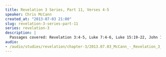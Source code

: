 ```yaml
--- 
title: Revelation 3 Series, Part 11, Verses 4-5
speaker: Chris McCann
created_at: "2013-07-03 21:00"
slug: revelation-3-series-part-11
series: revelation-3
description: |
  Passages covered: Revelation 3:4-5, Luke 7:4-6, Luke 15:19-22, John 1:26-27, Revelation 4:10-11, 1 John 5:4, Revelation 6:9-11, Revelation 7:14, Revelation 19:14, Revelation 15:5-6.
audio: 
- /audio/studies/revelation/chapter-3/2013.07.03_McCann_-_Revelation_3_Series_Part_11.yaml
---
```

